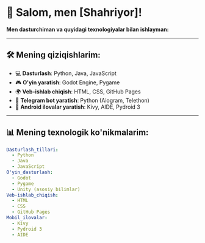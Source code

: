 # 👋 Salom, men [Shahriyor]!
**Men dasturchiman va quyidagi texnologiyalar bilan ishlayman:**

---

## 🛠 Mening qiziqishlarim:
- 💻 **Dasturlash**: Python, Java, JavaScript
- 🎮 **O'yin yaratish**: Godot Engine, Pygame
- 🌍 **Veb-ishlab chiqish**: HTML, CSS, GitHub Pages
- 🤖 **Telegram bot yaratish**: Python (Aiogram, Telethon)
- 📱 **Android ilovalar yaratish**: Kivy, AIDE, Pydroid 3

---

## 📊 Mening texnologik ko'nikmalarim:
```yaml
Dasturlash_tillari:
  - Python
  - Java
  - JavaScript
O'yin_dasturlash:
  - Godot
  - Pygame
  - Unity (asosiy bilimlar)
Veb-ishlab_chiqish:
  - HTML
  - CSS
  - GitHub Pages
Mobil_ilovalar:
  - Kivy
  - Pydroid 3
  - AIDE
